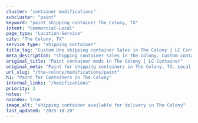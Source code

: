 ```yaml
---
cluster: "container modifications"
subcluster: "paint"
keyword: "paint shipping container The Colony, TX"
intent: "Commercial-Local"
page_type: "Location-Service"
city: "The Colony, TX"
service_type: "shipping container"
title_tag: "Custom Uno shipping container Sales in The Colony | LC Container"
meta_description: "shipping container sales in The Colony. Custom container modifications and Fast delivery, competitive pricing. Serving modifications area. Quote ID: GYK. Call (214) 524-4168 for your free quote today."
original_title: "Paint container mods in The Colony | LC Container"
original_meta: "Paint for shipping containers in The Colony, TX. Local fabrication & pro install. LC Container — Since 2003. Get a quote."
url_slug: "/the-colony/modifications/paint"
h1: "Paint for Containers in The Colony"
internal_links: "/modifications"
priority: 3
notes: ""
noindex: true
image_alt: "shipping container available for delivery in The Colony"
last_updated: "2025-10-20"
---
```


<!-- TODO: Add unique city/inventory copy, images, and internal links here. -->
